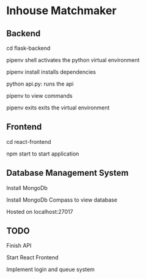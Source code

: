 # Inhouse Matchmaker

## Backend

cd flask-backend

pipenv shell activates the python virtual environment 

pipenv install installs dependencies

python api.py: runs the api

pipenv to view commands

pipenv exits exits the virtual environment

## Frontend

cd react-frontend

npm start to start application

## Database Management System

Install MongoDb

Install MongoDb Compass to view database

Hosted on localhost:27017

## TODO

Finish API

Start React Frontend

Implement login and queue system